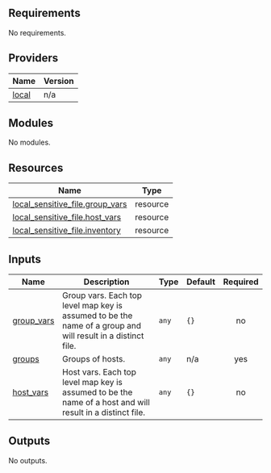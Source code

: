 <!-- BEGINNING OF PRE-COMMIT-TERRAFORM DOCS HOOK -->
## Requirements

No requirements.

## Providers

| Name | Version |
|------|---------|
| <a name="provider_local"></a> [local](#provider\_local) | n/a |

## Modules

No modules.

## Resources

| Name | Type |
|------|------|
| [local_sensitive_file.group_vars](https://registry.terraform.io/providers/hashicorp/local/latest/docs/resources/sensitive_file) | resource |
| [local_sensitive_file.host_vars](https://registry.terraform.io/providers/hashicorp/local/latest/docs/resources/sensitive_file) | resource |
| [local_sensitive_file.inventory](https://registry.terraform.io/providers/hashicorp/local/latest/docs/resources/sensitive_file) | resource |

## Inputs

| Name | Description | Type | Default | Required |
|------|-------------|------|---------|:--------:|
| <a name="input_group_vars"></a> [group\_vars](#input\_group\_vars) | Group vars. Each top level map key is assumed to be the name of a group and will result in a distinct file. | `any` | `{}` | no |
| <a name="input_groups"></a> [groups](#input\_groups) | Groups of hosts. | `any` | n/a | yes |
| <a name="input_host_vars"></a> [host\_vars](#input\_host\_vars) | Host vars. Each top level map key is assumed to be the name of a host and will result in a distinct file. | `any` | `{}` | no |

## Outputs

No outputs.
<!-- END OF PRE-COMMIT-TERRAFORM DOCS HOOK -->
